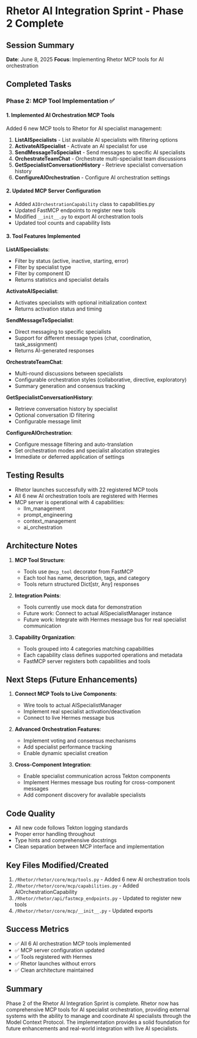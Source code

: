 # Rhetor AI Integration Sprint - Phase 2 Complete

## Session Summary
**Date**: June 8, 2025
**Focus**: Implementing Rhetor MCP tools for AI orchestration

## Completed Tasks

### Phase 2: MCP Tool Implementation ✅

#### 1. Implemented AI Orchestration MCP Tools
Added 6 new MCP tools to Rhetor for AI specialist management:

1. **ListAISpecialists** - List available AI specialists with filtering options
2. **ActivateAISpecialist** - Activate an AI specialist for use
3. **SendMessageToSpecialist** - Send messages to specific AI specialists
4. **OrchestrateTeamChat** - Orchestrate multi-specialist team discussions
5. **GetSpecialistConversationHistory** - Retrieve specialist conversation history
6. **ConfigureAIOrchestration** - Configure AI orchestration settings

#### 2. Updated MCP Server Configuration
- Added `AIOrchestrationCapability` class to capabilities.py
- Updated FastMCP endpoints to register new tools
- Modified `__init__.py` to export AI orchestration tools
- Updated tool counts and capability lists

#### 3. Tool Features Implemented

**ListAISpecialists**:
- Filter by status (active, inactive, starting, error)
- Filter by specialist type
- Filter by component ID
- Returns statistics and specialist details

**ActivateAISpecialist**:
- Activates specialists with optional initialization context
- Returns activation status and timing

**SendMessageToSpecialist**:
- Direct messaging to specific specialists
- Support for different message types (chat, coordination, task_assignment)
- Returns AI-generated responses

**OrchestrateTeamChat**:
- Multi-round discussions between specialists
- Configurable orchestration styles (collaborative, directive, exploratory)
- Summary generation and consensus tracking

**GetSpecialistConversationHistory**:
- Retrieve conversation history by specialist
- Optional conversation ID filtering
- Configurable message limit

**ConfigureAIOrchestration**:
- Configure message filtering and auto-translation
- Set orchestration modes and specialist allocation strategies
- Immediate or deferred application of settings

## Testing Results

- Rhetor launches successfully with 22 registered MCP tools
- All 6 new AI orchestration tools are registered with Hermes
- MCP server is operational with 4 capabilities:
  - llm_management
  - prompt_engineering
  - context_management
  - ai_orchestration

## Architecture Notes

1. **MCP Tool Structure**:
   - Tools use `@mcp_tool` decorator from FastMCP
   - Each tool has name, description, tags, and category
   - Tools return structured Dict[str, Any] responses

2. **Integration Points**:
   - Tools currently use mock data for demonstration
   - Future work: Connect to actual AISpecialistManager instance
   - Future work: Integrate with Hermes message bus for real specialist communication

3. **Capability Organization**:
   - Tools grouped into 4 categories matching capabilities
   - Each capability class defines supported operations and metadata
   - FastMCP server registers both capabilities and tools

## Next Steps (Future Enhancements)

1. **Connect MCP Tools to Live Components**:
   - Wire tools to actual AISpecialistManager
   - Implement real specialist activation/deactivation
   - Connect to live Hermes message bus

2. **Advanced Orchestration Features**:
   - Implement voting and consensus mechanisms
   - Add specialist performance tracking
   - Enable dynamic specialist creation

3. **Cross-Component Integration**:
   - Enable specialist communication across Tekton components
   - Implement Hermes message bus routing for cross-component messages
   - Add component discovery for available specialists

## Code Quality
- All new code follows Tekton logging standards
- Proper error handling throughout
- Type hints and comprehensive docstrings
- Clean separation between MCP interface and implementation

## Key Files Modified/Created
1. `/Rhetor/rhetor/core/mcp/tools.py` - Added 6 new AI orchestration tools
2. `/Rhetor/rhetor/core/mcp/capabilities.py` - Added AIOrchestrationCapability
3. `/Rhetor/rhetor/api/fastmcp_endpoints.py` - Updated to register new tools
4. `/Rhetor/rhetor/core/mcp/__init__.py` - Updated exports

## Success Metrics
- ✅ All 6 AI orchestration MCP tools implemented
- ✅ MCP server configuration updated
- ✅ Tools registered with Hermes
- ✅ Rhetor launches without errors
- ✅ Clean architecture maintained

## Summary
Phase 2 of the Rhetor AI Integration Sprint is complete. Rhetor now has comprehensive MCP tools for AI specialist orchestration, providing external systems with the ability to manage and coordinate AI specialists through the Model Context Protocol. The implementation provides a solid foundation for future enhancements and real-world integration with live AI specialists.